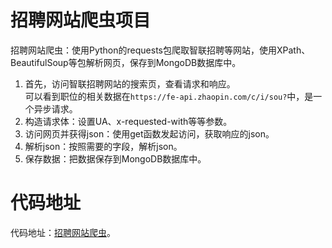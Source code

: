 # 招聘网站爬虫项目
招聘网站爬虫：使用Python的requests包爬取智联招聘等网站，使用XPath、BeautifulSoup等包解析网页，保存到MongoDB数据库中。
1. 首先，访问智联招聘网站的搜索页，查看请求和响应。  
可以看到职位的相关数据在`https://fe-api.zhaopin.com/c/i/sou?`中，是一个异步请求。
2. 构造请求体：设置UA、x-requested-with等等参数。
3. 访问网页并获得json：使用get函数发起访问，获取响应的json。
4. 解析json：按照需要的字段，解析json。
5. 保存数据：把数据保存到MongoDB数据库中。

# 代码地址
代码地址：[招聘网站爬虫](https://github.com/q429/spider/blob/master/zhilian_search.py)。


